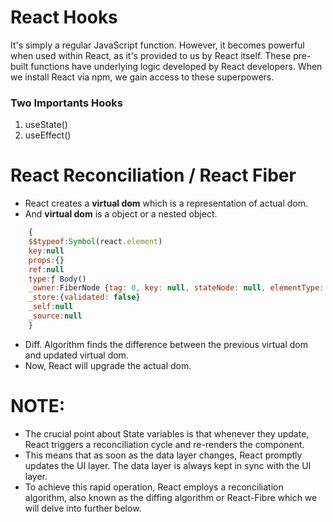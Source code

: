 # React Hooks

It's simply a regular JavaScript function. However, it
becomes powerful when used within React, as it's provided to us
by React itself. These pre-built functions have underlying logic
developed by React developers. When we install React via npm, we
gain access to these superpowers.

### Two Importants Hooks

1. useState()
2. useEffect()

# React Reconciliation / React Fiber

- React creates a **virtual dom** which is a representation of actual dom.
- And **virtual dom** is a object or a nested object.

```js
    {
    $$typeof:Symbol(react.element)
    key:null
    props:{}
    ref:null
    type:ƒ Body()
    _owner:FiberNode {tag: 0, key: null, stateNode: null, elementType: ƒ, type: ƒ, …}
    _store:{validated: false}
    _self:null
    _source:null
    }
```

- Diff. Algorithm finds the difference between the previous
  virtual dom and updated virtual dom.
- Now, React will upgrade the actual dom.

# NOTE:

- The crucial point about State variables is that
  whenever they update, React triggers a reconciliation
  cycle and re-renders the component.
- This means that as soon as the data layer changes,
  React promptly updates the UI layer. The data layer is
  always kept in sync with the UI layer.
- To achieve this rapid operation, React employs a
  reconciliation algorithm, also known as the diffing
  algorithm or React-Fibre which we will delve into further
  below.
